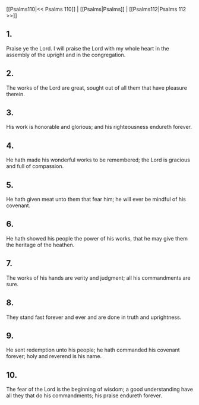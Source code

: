[[Psalms110|<< Psalms 110]] | [[Psalms|Psalms]] | [[Psalms112|Psalms 112 >>]]
## 1.
Praise ye the Lord. I will praise the Lord with my whole heart in the assembly of the upright and in the congregation.
## 2.
The works of the Lord are great, sought out of all them that have pleasure therein.
## 3.
His work is honorable and glorious; and his righteousness endureth forever.
## 4.
He hath made his wonderful works to be remembered; the Lord is gracious and full of compassion.
## 5.
He hath given meat unto them that fear him; he will ever be mindful of his covenant.
## 6.
He hath showed his people the power of his works, that he may give them the heritage of the heathen.
## 7.
The works of his hands are verity and judgment; all his commandments are sure.
## 8.
They stand fast forever and ever and are done in truth and uprightness.
## 9.
He sent redemption unto his people; he hath commanded his covenant forever; holy and reverend is his name.
## 10.
The fear of the Lord is the beginning of wisdom; a good understanding have all they that do his commandments; his praise endureth forever.

